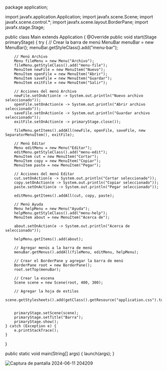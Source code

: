 package application;

import javafx.application.Application; import javafx.scene.Scene; import javafx.scene.control.*; import javafx.scene.layout.BorderPane; import javafx.stage.Stage;

public class Main extends Application { @Override public void start(Stage primaryStage) { try { // Crear la barra de menú MenuBar menuBar = new MenuBar(); menuBar.getStyleClass().add("menu-bar");

        // Menú Archivo
        Menu fileMenu = new Menu("Archivo");
        fileMenu.getStyleClass().add("menu-file");
        MenuItem newFile = new MenuItem("Nuevo");
        MenuItem openFile = new MenuItem("Abrir");
        MenuItem saveFile = new MenuItem("Guardar");
        MenuItem exitFile = new MenuItem("Salir");

        // Acciones del menú Archivo
        newFile.setOnAction(e -> System.out.println("Nuevo archivo seleccionado"));
        openFile.setOnAction(e -> System.out.println("Abrir archivo seleccionado"));
        saveFile.setOnAction(e -> System.out.println("Guardar archivo seleccionado"));
        exitFile.setOnAction(e -> primaryStage.close());

        fileMenu.getItems().addAll(newFile, openFile, saveFile, new SeparatorMenuItem(), exitFile);

        // Menú Editar
        Menu editMenu = new Menu("Editar");
        editMenu.getStyleClass().add("menu-edit");
        MenuItem cut = new MenuItem("Cortar");
        MenuItem copy = new MenuItem("Copiar");
        MenuItem paste = new MenuItem("Pegar");

        // Acciones del menú Editar
        cut.setOnAction(e -> System.out.println("Cortar seleccionado"));
        copy.setOnAction(e -> System.out.println("Copiar seleccionado"));
        paste.setOnAction(e -> System.out.println("Pegar seleccionado"));

        editMenu.getItems().addAll(cut, copy, paste);

        // Menú Ayuda
        Menu helpMenu = new Menu("Ayuda");
        helpMenu.getStyleClass().add("menu-help");
        MenuItem about = new MenuItem("Acerca de");

        about.setOnAction(e -> System.out.println("Acerca de seleccionado"));

        helpMenu.getItems().add(about);

        // Agregar menús a la barra de menú
        menuBar.getMenus().addAll(fileMenu, editMenu, helpMenu);

        // Crear el BorderPane y agregar la barra de menú
        BorderPane root = new BorderPane();
        root.setTop(menuBar);

        // Crear la escena
        Scene scene = new Scene(root, 400, 300);

        // Agregar la hoja de estilos
        scene.getStylesheets().add(getClass().getResource("application.css").toExternalForm());

        
        primaryStage.setScene(scene);
        primaryStage.setTitle("Barra");
        primaryStage.show();
    } catch (Exception e) {
        e.printStackTrace();
    }
}

public static void main(String[] args) {
    launch(args);
}

![Captura de pantalla 2024-06-11 204209](https://github.com/JohannUG76/DEBER4JOHANN/assets/169223501/7dc8a2c3-aede-45dc-82a7-6fcdfc063deb)
